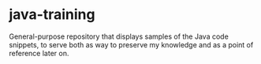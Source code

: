 # java-training
General-purpose repository that displays samples of the Java code snippets, to serve both as way to preserve my knowledge and as a point of reference later on.
